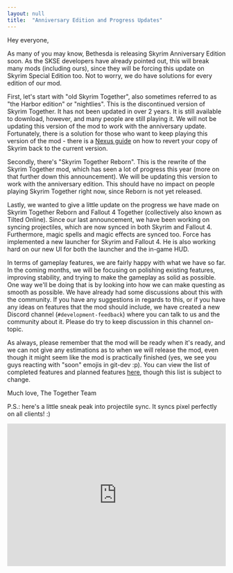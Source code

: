 ```yaml
---
layout: null
title:  "Anniversary Edition and Progress Updates"
---
```


Hey everyone,

As many of you may know, Bethesda is releasing Skyrim Anniversary Edition soon. As the SKSE developers have already pointed out, this will break many mods (including ours), since they will be forcing this update on Skyrim Special Edition too. Not to worry, we do have solutions for every edition of our mod.

First, let's start with "old Skyrim Together", also sometimes referred to as "the Harbor edition" or "nightlies". This is the discontinued version of Skyrim Together. It has not been updated in over 2 years. It is still available to download, however, and many people are still playing it. We will not be updating this version of the mod to work with the anniversary update. Fortunately, there is a solution for those who want to keep playing this version of the mod - there is a [Nexus guide](https://www.nexusmods.com/skyrimspecialedition/mods/57618?tab=description) on how to revert your copy of Skyrim back to the current version.

Secondly, there's "Skyrim Together Reborn". This is the rewrite of the Skyrim Together mod, which has seen a lot of progress this year (more on that further down this announcement). We will be updating this version to work with the anniversary edition. This should have no impact on people playing Skyrim Together right now, since Reborn is not yet released.

Lastly, we wanted to give a little update on the progress we have made on Skyrim Together Reborn and Fallout 4 Together (collectively also known as Tilted Online). Since our last announcement, we have been working on syncing projectiles, which are now synced in both Skyrim and Fallout 4. Furthermore, magic spells and magic effects are synced too. Force has implemented a new launcher for Skyrim and Fallout 4. He is also working hard on our new UI for both the launcher and the in-game HUD.

In terms of gameplay features, we are fairly happy with what we have so far. In the coming months, we will be focusing on polishing existing features, improving stability, and trying to make the gameplay as solid as possible. One way we'll be doing that is by looking into how we can make questing as smooth as possible. We have already had some discussions about this with the community. If you have any suggestions in regards to this, or if you have any ideas on features that the mod should include, we have created a new Discord channel (`#development-feedback`) where you can talk to us and the community about it. Please do try to keep discussion in this channel on-topic.

As always, please remember that the mod will be ready when it's ready, and we can not give any estimations as to when we will release the mod, even though it might seem like the mod is practically finished (yes, we see you guys reacting with "soon" emojis in git-dev :p). You can view the list of completed features and planned features [here](https://wiki.tiltedphoques.com/tilted-online/features/tilted-online), though this list is subject to change.

Much love,
The Together Team

P.S.: here's a little sneak peak into projectile sync. It syncs pixel perfectly on all clients! :)

<div style='position:relative; padding-bottom:calc(56.25% + 44px)'><iframe src='https://gfycat.com/ifr/InfamousTornFurseal' frameborder='0' scrolling='no' width='100%' height='100%' style='position:absolute;top:0;left:0;' allowfullscreen></iframe></div>
